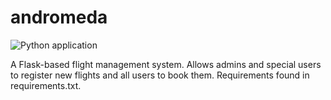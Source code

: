 # andromeda
![Python application](https://github.com/elhusseiniali/andromeda/workflows/Python%20application/badge.svg)


A Flask-based flight management system. Allows admins and special users to register new flights and all users to book them. Requirements found in requirements.txt.
